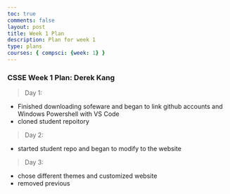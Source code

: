 ```yaml
---
toc: true
comments: false
layout: post
title: Week 1 Plan
description: Plan for week 1
type: plans
courses: { compsci: {week: 1} }
---
```


### CSSE Week 1 Plan: Derek Kang
> Day 1:
- Finished downloading sofeware and began to link github accounts and Windows Powershell with VS Code
- cloned student repoitory

> Day 2:
- started student repo and began to modify to the website

> Day 3:
- chose different themes and customized website
- removed previous 